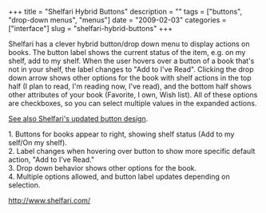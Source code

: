+++
title = "Shelfari Hybrid Buttons"
description = ""
tags = ["buttons", "drop-down menus", "menus"]
date = "2009-02-03"
categories = ["interface"]
slug = "shelfari-hybrid-buttons"
+++


<p>Shelfari has a clever hybrid button/drop down menu to display actions on books. The button label shows the current status of the item, e.g. on my shelf, add to my shelf. When the user hovers over a button of a book that's not in your shelf, the label changes to "Add to I've Read". Clicking the drop down arrow shows other options for the book with shelf actions in the top half (I plan to read, I'm reading now, I've read), and the bottom half shows other attributes of your book (Favorite, I own, Wish list). All of these options are checkboxes, so you can select multiple values in the expanded actions.</p>
<p><a href="shelfari-hybrid-buttons-revised.html">See also Shelfari's updated button design</a>.</p>
<div id="screens-full" class="clear"><div class="caption">1. Buttons for books appear to right, showing shelf status (Add to my self/On my shelf). </div><div class="fullimg clear"><a href="//konigi.com/media/interface/shelfari-hybrid-buttons-1.png" class="group" rel="group" title="1. Buttons for books appear to right, showing shelf status (Add to my self/On my shelf). "><img src="//konigi.com/media/interface/shelfari-hybrid-buttons-1.png" alt="" class="img-responsive"></a></div></div><div id="screens-full" class="clear"><div class="caption">2. Label changes when hovering over button to show more specific default action, &quot;Add to I've Read.&quot;</div><div class="fullimg clear"><a href="//konigi.com/media/interface/shelfari-hybrid-buttons-2.png" class="group" rel="group" title="2. Label changes when hovering over button to show more specific default action, &quot;Add to I&#039..."><img src="//konigi.com/media/interface/shelfari-hybrid-buttons-2.png" alt="" class="img-responsive"></a></div></div><div id="screens-full" class="clear"><div class="caption">3. Drop down behavior shows other options for the book.</div><div class="fullimg clear"><a href="//konigi.com/media/interface/shelfari-hybrid-buttons-3.png" class="group" rel="group" title="3. Drop down behavior shows other options for the book."><img src="//konigi.com/media/interface/shelfari-hybrid-buttons-3.png" alt="" class="img-responsive"></a></div></div><div id="screens-full" class="clear"><div class="caption">4. Multiple options allowed, and button label updates depending on selection.</div><div class="fullimg clear"><a href="//konigi.com/media/interface/shelfari-hybrid-buttons-4.png" class="group" rel="group" title="4. Multiple options allowed, and button label updates depending on selection."><img src="//konigi.com/media/interface/shelfari-hybrid-buttons-4.png" alt="" class="img-responsive"></a></div></div>        
<p><a href="http://www.shelfari.com/">http://www.shelfari.com/</a></p>

